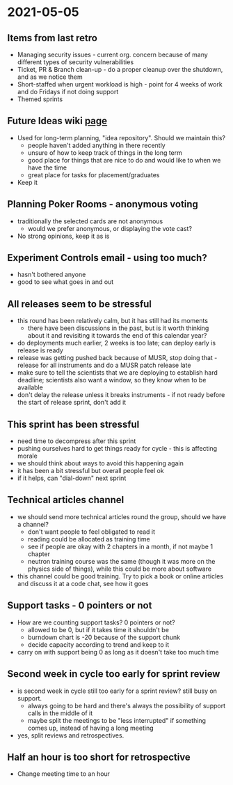 # 2021-05-05

## Items from last retro
* Managing security issues - current org. concern because of many different types of security vulnerabilities
* Ticket, PR & Branch clean-up - do a proper cleanup over the shutdown, and as we notice them
* Short-staffed when urgent workload is high - point for 4 weeks of work and do Fridays if not doing support
* Themed sprints

## Future Ideas wiki [page](https://github.com/ISISComputingGroup/IBEX/wiki/Future-Ideas)
- Used for long-term planning, "idea repository". Should we maintain this?
  - people haven't added anything in there recently
  - unsure of how to keep track of things in the long term
  - good place for things that are nice to do and would like to when we have the time
  - great place for tasks for placement/graduates
- Keep it

## Planning Poker Rooms - anonymous voting
- traditionally the selected cards are not anonymous
  - would we prefer anonymous, or displaying the vote cast?
- No strong opinions, keep it as is

## Experiment Controls email - using too much?
- hasn't bothered anyone
- good to see what goes in and out

## All releases seem to be stressful
- this round has been relatively calm, but it has still had its moments
  - there have been discussions in the past, but is it worth thinking about it and revisiting it towards the end of this calendar year?
- do deployments much earlier, 2 weeks is too late; can deploy early is release is ready
- release was getting pushed back because of MUSR, stop doing that - release for all instruments and do a MUSR patch release late
- make sure to tell the scientists that we are deploying to establish hard deadline; scientists also want a window, so they know when to be available
- don't delay the release unless it breaks instruments - if not ready before the start of release sprint, don't add it

## This sprint has been stressful
- need time to decompress after this sprint
- pushing ourselves hard to get things ready for cycle - this is affecting morale
- we should think about ways to avoid this happening again
- it has been a bit stressful but overall people feel ok
- if it helps, can "dial-down" next sprint

## Technical articles channel
- we should send more technical articles round the group, should we have a channel?
  - don't want people to feel obligated to read it
  - reading could be allocated as training time
  - see if people are okay with 2 chapters in a month, if not maybe 1 chapter
  - neutron training course was the same (though it was more on the physics side of things), while this could be more about software
- this channel could be good training. Try to pick a book or online articles and discuss it at a code chat, see how it goes

## Support tasks - 0 pointers or not
- How are we counting support tasks? 0 pointers or not?
  - allowed to be 0, but if it takes time it shouldn't be
  - burndown chart is -20 because of the support chunk
  - decide capacity according to trend and keep to it
- carry on with support being 0 as long as it doesn't take too much time

## Second week in cycle too early for sprint review
- is second week in cycle still too early for a sprint review? still busy on support.
  - always going to be hard and there's always the possibility of support calls in the middle of it
  - maybe split the meetings to be "less interrupted" if something comes up, instead of having a long meeting
- yes, split reviews and retrospectives.

## Half an hour is too short for retrospective
- Change meeting time to an hour